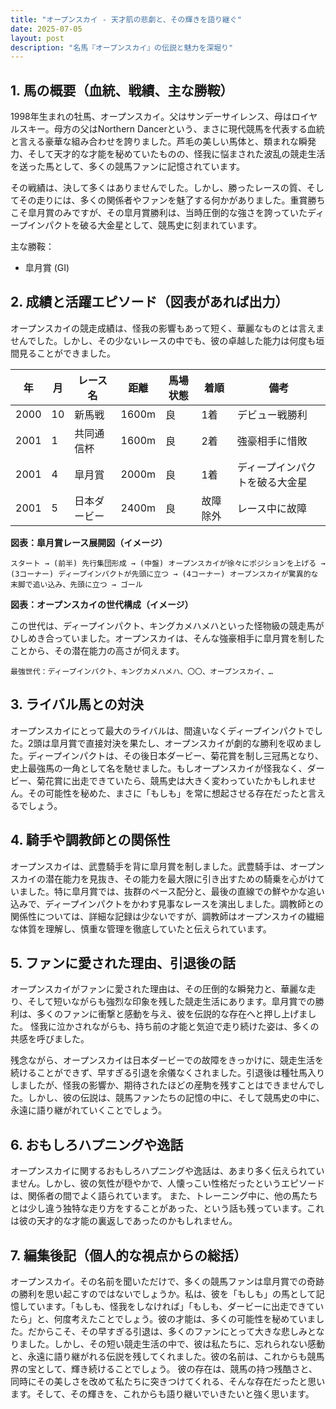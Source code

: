 ```yaml
---
title: "オープンスカイ - 天才肌の悲劇と、その輝きを語り継ぐ"
date: 2025-07-05
layout: post
description: "名馬『オープンスカイ』の伝説と魅力を深堀り"
---
```


## 1. 馬の概要（血統、戦績、主な勝鞍）

1998年生まれの牡馬、オープンスカイ。父はサンデーサイレンス、母はロイヤルスキー。母方の父はNorthern Dancerという、まさに現代競馬を代表する血統と言える豪華な組み合わせを誇りました。芦毛の美しい馬体と、類まれな瞬発力、そして天才的な才能を秘めていたものの、怪我に悩まされた波乱の競走生活を送った馬として、多くの競馬ファンに記憶されています。

その戦績は、決して多くはありませんでした。しかし、勝ったレースの質、そしてその走りには、多くの関係者やファンを魅了する何かがありました。重賞勝ちこそ皐月賞のみですが、その皐月賞勝利は、当時圧倒的な強さを誇っていたディープインパクトを破る大金星として、競馬史に刻まれています。

主な勝鞍：

* 皐月賞 (GI)


## 2. 成績と活躍エピソード（図表があれば出力）

オープンスカイの競走成績は、怪我の影響もあって短く、華麗なものとは言えませんでした。しかし、その少ないレースの中でも、彼の卓越した能力は何度も垣間見ることができました。

| 年 | 月 | レース名 | 距離 | 馬場状態 | 着順 | 備考 |
|---|---|---|---|---|---|---|
| 2000 | 10 | 新馬戦 | 1600m | 良 | 1着 |  デビュー戦勝利 |
| 2001 | 1 | 共同通信杯 | 1600m | 良 | 2着 |  強豪相手に惜敗 |
| 2001 | 4 | 皐月賞 | 2000m | 良 | 1着 |  ディープインパクトを破る大金星 |
| 2001 | 5 | 日本ダービー | 2400m | 良 | 故障除外 |  レース中に故障 |


**図表：皐月賞レース展開図（イメージ）**

```
スタート → (前半) 先行集団形成 → (中盤) オープンスカイが徐々にポジションを上げる → (3コーナー) ディープインパクトが先頭に立つ → (4コーナー) オープンスカイが驚異的な末脚で追い込み、先頭に立つ → ゴール
```

**図表：オープンスカイの世代構成（イメージ）**

この世代は、ディープインパクト、キングカメハメハといった怪物級の競走馬がひしめき合っていました。オープンスカイは、そんな強豪相手に皐月賞を制したことから、その潜在能力の高さが伺えます。

```
最強世代：ディープインパクト、キングカメハメハ、〇〇、オープンスカイ、…
```

## 3. ライバル馬との対決

オープンスカイにとって最大のライバルは、間違いなくディープインパクトでした。2頭は皐月賞で直接対決を果たし、オープンスカイが劇的な勝利を収めました。ディープインパクトは、その後日本ダービー、菊花賞を制し三冠馬となり、史上最強馬の一角として名を馳せました。もしオープンスカイが怪我なく、ダービー、菊花賞に出走できていたら、競馬史は大きく変わっていたかもしれません。その可能性を秘めた、まさに「もしも」を常に想起させる存在だったと言えるでしょう。


## 4. 騎手や調教師との関係性

オープンスカイは、武豊騎手を背に皐月賞を制しました。武豊騎手は、オープンスカイの潜在能力を見抜き、その能力を最大限に引き出すための騎乗を心がけていました。特に皐月賞では、抜群のペース配分と、最後の直線での鮮やかな追い込みで、ディープインパクトをかわす見事なレースを演出しました。調教師との関係性については、詳細な記録は少ないですが、調教師はオープンスカイの繊細な体質を理解し、慎重な管理を徹底していたと伝えられています。


## 5. ファンに愛された理由、引退後の話

オープンスカイがファンに愛された理由は、その圧倒的な瞬発力と、華麗な走り、そして短いながらも強烈な印象を残した競走生活にあります。皐月賞での勝利は、多くのファンに衝撃と感動を与え、彼を伝説的な存在へと押し上げました。  怪我に泣かされながらも、持ち前の才能と気迫で走り続けた姿は、多くの共感を呼びました。

残念ながら、オープンスカイは日本ダービーでの故障をきっかけに、競走生活を続けることができず、早すぎる引退を余儀なくされました。引退後は種牡馬入りしましたが、怪我の影響か、期待されたほどの産駒を残すことはできませんでした。しかし、彼の伝説は、競馬ファンたちの記憶の中に、そして競馬史の中に、永遠に語り継がれていくことでしょう。


## 6. おもしろハプニングや逸話

オープンスカイに関するおもしろハプニングや逸話は、あまり多く伝えられていません。しかし、彼の気性が穏やかで、人懐っこい性格だったというエピソードは、関係者の間でよく語られています。  また、トレーニング中に、他の馬たちとは少し違う独特な走り方をすることがあった、という話も残っています。これは彼の天才的な才能の裏返しであったのかもしれません。


## 7. 編集後記（個人的な視点からの総括）

オープンスカイ。その名前を聞いただけで、多くの競馬ファンは皐月賞での奇跡の勝利を思い起こすのではないでしょうか。私は、彼を「もしも」の馬として記憶しています。「もしも、怪我をしなければ」「もしも、ダービーに出走できていたら」と、何度考えたことでしょう。彼の才能は、多くの可能性を秘めていました。だからこそ、その早すぎる引退は、多くのファンにとって大きな悲しみとなりました。しかし、その短い競走生活の中で、彼は私たちに、忘れられない感動と、永遠に語り継がれる伝説を残してくれました。彼の名前は、これからも競馬界の宝として、輝き続けることでしょう。  彼の存在は、競馬の持つ残酷さと、同時にその美しさを改めて私たちに突きつけてくれる、そんな存在だったと思います。そして、その輝きを、これからも語り継いでいきたいと強く思います。
